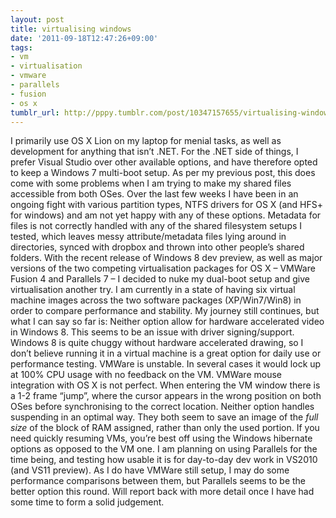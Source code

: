 ```yaml
---
layout: post
title: virtualising windows
date: '2011-09-18T12:47:26+09:00'
tags:
- vm
- virtualisation
- vmware
- parallels
- fusion
- os x
tumblr_url: http://pppy.tumblr.com/post/10347157655/virtualising-windows
---
```

I primarily use OS X Lion on my laptop for menial tasks, as well as development for anything that isn’t .NET. For the .NET side of things, I prefer Visual Studio over other available options, and have therefore opted to keep a Windows 7 multi-boot setup. As per my previous post, this does come with some problems when I am trying to make my shared files accessible from both OSes.
Over the last few weeks I have been in an ongoing fight with various partition types, NTFS drivers for OS X (and HFS+ for windows) and am not yet happy with any of these options. Metadata for files is not correctly handled with any of the shared filesystem setups I tested, which leaves messy attribute/metadata files lying around in directories, synced with dropbox and thrown into other people’s shared folders.
With the recent release of Windows 8 dev preview, as well as major versions of the two competing virtualisation packages for OS X – VMWare Fusion 4 and Parallels 7 – I decided to nuke my dual-boot setup and give virtualisation another try.
I am currently in a state of having six virtual machine images across the two software packages (XP/Win7/Win8) in order to compare performance and stability. My journey still continues, but what I can say so far is:
Neither option allow for hardware accelerated video in Windows 8. This seems to be an issue with driver signing/support. Windows 8 is quite chuggy without hardware accelerated drawing, so I don’t believe running it in a virtual machine is a great option for daily use or performance testing.
VMWare is unstable. In several cases it would lock up at 100% CPU usage with no feedback on the VM.
VMWare mouse integration with OS X is not perfect. When entering the VM window there is a 1-2 frame “jump”, where the cursor appears in the wrong position on both OSes before synchronising to the correct location.
Neither option handles suspending in an optimal way. They both seem to save an image of the *full size* of the block of RAM assigned, rather than only the used portion. If you need quickly resuming VMs, you’re best off using the Windows hibernate options as opposed to the VM one.
I am planning on using Parallels for the time being, and testing how usable it is for day-to-day dev work in VS2010 (and VS11 preview). As I do have VMWare still setup, I may do some performance comparisons between them, but Parallels seems to be the better option this round.
Will report back with more detail once I have had some time to form a solid judgement.
